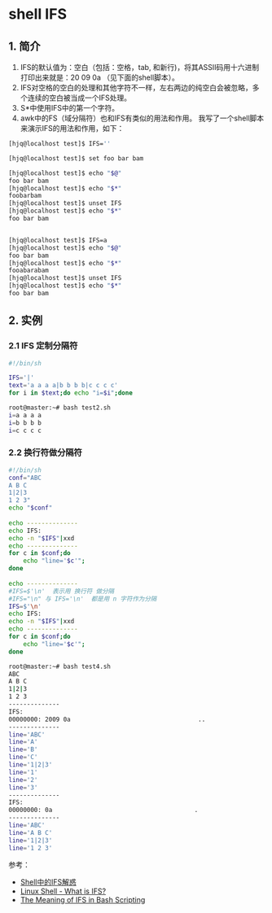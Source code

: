 #  shell IFS

## 1. 简介
1. IFS的默认值为：空白（包括：空格，tab, 和新行)，将其ASSII码用十六进制打印出来就是：20 09 0a （见下面的shell脚本）。
2. IFS对空格的空白的处理和其他字符不一样，左右两边的纯空白会被忽略，多个连续的空白被当成一个IFS处理。
3. S*中使用IFS中的第一个字符。
4. awk中的FS（域分隔符）也和IFS有类似的用法和作用。
我写了一个shell脚本来演示IFS的用法和作用，如下：

```bash
[hjq@localhost test]$ IFS=''

[hjq@localhost test]$ set foo bar bam

[hjq@localhost test]$ echo "$@"
foo bar bam
[hjq@localhost test]$ echo "$*"
foobarbam
[hjq@localhost test]$ unset IFS
[hjq@localhost test]$ echo "$*"
foo bar bam


[hjq@localhost test]$ IFS=a
[hjq@localhost test]$ echo "$@"
foo bar bam
[hjq@localhost test]$ echo "$*"
fooabarabam
[hjq@localhost test]$ unset IFS
[hjq@localhost test]$ echo "$*"
foo bar bam
```
## 2. 实例
### 2.1 IFS 定制分隔符

```bash
#!/bin/sh

IFS='|'
text='a a a a|b b b b|c c c c'
for i in $text;do echo "i=$i";done
```

```bash
root@master:~# bash test2.sh
i=a a a a
i=b b b b
i=c c c c
```

### 2.2 换行符做分隔符

```bash
#!/bin/sh
conf="ABC
A B C
1|2|3
1 2 3"
echo "$conf"
 
echo --------------
echo IFS:
echo -n "$IFS"|xxd 
echo --------------
for c in $conf;do
    echo "line='$c'";
done
 
echo --------------
#IFS=$'\n'  表示用 换行符 做分隔
#IFS="\n" 与 IFS='\n'  都是用 n 字符作为分隔
IFS=$'\n'
echo IFS:
echo -n "$IFS"|xxd 
echo --------------
for c in $conf;do
    echo "line='$c'";
done
```

```bash
root@master:~# bash test4.sh 
ABC
A B C
1|2|3
1 2 3
--------------
IFS:
00000000: 2009 0a                                   ..
--------------
line='ABC'
line='A'
line='B'
line='C'
line='1|2|3'
line='1'
line='2'
line='3'
--------------
IFS:
00000000: 0a                                       .
--------------
line='ABC'
line='A B C'
line='1|2|3'
line='1 2 3'
```
参考：

 - [Shell中的IFS解惑](https://blog.csdn.net/whuslei/article/details/7187639)
 - [Linux Shell - What is IFS?](https://www.theunixschool.com/2020/05/linux-shell-what-is-ifs.html)
 - [The Meaning of IFS in Bash Scripting](https://www.baeldung.com/linux/ifs-shell-variable)
